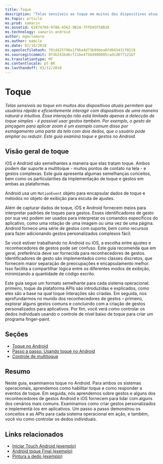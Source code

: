 ```yaml
---
title: Toque
description: "Telas sensíveis ao toque em muitos dos dispositivos atuais permitem que usuários rápida e eficientemente interagir com dispositivos de uma maneira natural e intuitiva. Essa interação não está limitada apenas a detecção de toque simples - é possível usar gestos também. Por exemplo, o gesto de pinçagem para aplicar zoom é um exemplo comum disso por esmagamento uma parte da tela com dois dedos, que o usuário pode ampliar ou reduzir. Este guia examina toque e gestos no Android."
ms.topic: article
ms.prod: xamarin
ms.assetid: 61874769-978A-4562-9B2A-7FFD45F58B38
ms.technology: xamarin-android
author: mgmclemore
ms.author: mamcle
ms.date: 02/16/2018
ms.openlocfilehash: 791dd25796e1f9ba4d73b99dea0fd043431f0218
ms.sourcegitcommit: 0fdb243b46cf21be47584900805cadcd077121bf
ms.translationtype: MT
ms.contentlocale: pt-BR
ms.lasthandoff: 03/12/2018
---
```

# <a name="touch"></a>Toque

_Telas sensíveis ao toque em muitos dos dispositivos atuais permitem que usuários rápida e eficientemente interagir com dispositivos de uma maneira natural e intuitiva. Essa interação não está limitada apenas a detecção de toque simples - é possível usar gestos também. Por exemplo, o gesto de pinçagem para aplicar zoom é um exemplo comum disso por esmagamento uma parte da tela com dois dedos, que o usuário pode ampliar ou reduzir. Este guia examina toque e gestos no Android._

## <a name="touch-overview"></a>Visão geral de toque

iOS e Android são semelhantes a maneira que elas tratam toque. Ambos podem dar suporte a multitoque - muitos pontos de contato na tela - e gestos complexas. Este guia apresenta algumas semelhanças conceitos, bem como os particularities da implementação de toque e gestos em ambas as plataformas.

Android usa um `MotionEvent` objeto para encapsular dados de toque e métodos no objeto de exibição para escuta de ajustes.

Além de capturar dados de toque, iOS e Android fornecem meios para interpretar padrões de toques para gestos. Esses identificadores de gesto por sua vez podem ser usados para interpretar os comandos específicos do aplicativo, como uma rotação de uma imagem ou uma vez de uma página. Android fornece uma série de gestos com suporte, bem como recursos para fazer adicionando gestos personalizados complexos fácil.

Se você estiver trabalhando no Android ou iOS, a escolha entre ajustes e reconhecedores de gestos pode ser confuso. Este guia recomenda que em geral, preferência deve ser fornecida para reconhecedores de gestos. Identificadores de gesto são implementados como classes discretos, que fornecem maior separação de preocupações e encapsulamento melhor. Isso facilita a compartilhar lógica entre os diferentes modos de exibição, minimizando a quantidade de código escrito.

Este guia segue um formato semelhante para cada sistema operacional: primeiro, toque da plataforma APIs são introduzidas e explicados, como eles são a base na qual toque interações são criadas. Em seguida, nos aprofundarmos no mundo dos reconhecedores de gestos – primeiro, explorar alguns gestos comuns e concluindo com a criação de gestos personalizados para aplicativos. Por fim, você verá como controlar os dedos individuais usando o controle de nível baixo de toque para criar um programa finger-paint.

## <a name="sections"></a>Seções

-  [Toque no Android](~/android/app-fundamentals/touch/android-touch-walkthrough.md)
-  [Passo a passo: Usando toque no Android](~/android/app-fundamentals/touch/android-touch-walkthrough.md)
-  [Controle de multitoque](touch-tracking.md)

## <a name="summary"></a>Resumo

Neste guia, examinamos toque no Android. Para ambos os sistemas operacionais, aprendemos como habilitar toque e como responder a eventos de toque. Em seguida, nós aprendemos sobre gestos e alguns dos reconhecedores de gestos Android e iOS fornecem para lidar com alguns dos cenários mais comuns. Examinamos como criar gestos personalizados e implementá-los em aplicativos. Um passo a passo demonstrou os conceitos e as APIs para cada sistema operacional em ação, e também, você viu como controlar os dedos individuais.



## <a name="related-links"></a>Links relacionados

- [Iniciar Touch Android (exemplo)](https://developer.xamarin.com/samples/monodroid/ApplicationFundamentals/Touch_start)
- [Android toque Final (exemplo)](https://developer.xamarin.com/samples/monodroid/ApplicationFundamentals/Touch_final)
- [Pintura a dedo (exemplo)](https://developer.xamarin.com/samples/monodroid/ApplicationFundamentals/FingerPaint)
